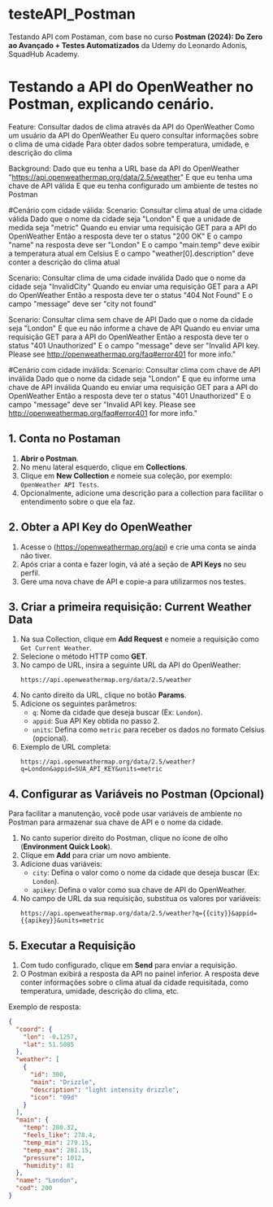 # testeAPI_Postman
Testando API com Postaman, com base no curso **Postman (2024): Do Zero ao Avançado + Testes Automatizados** da Udemy do Leonardo Adonis, SquadHub Academy. 

# Testando a API do OpenWeather no Postman, explicando cenário.

Feature: Consultar dados de clima através da API do OpenWeather
  Como um usuário da API do OpenWeather
  Eu quero consultar informações sobre o clima de uma cidade
  Para obter dados sobre temperatura, umidade, e descrição do clima

  Background:
    Dado que eu tenha a URL base da API do OpenWeather "https://api.openweathermap.org/data/2.5/weather"
    E que eu tenha uma chave de API válida
    E que eu tenha configurado um ambiente de testes no Postman
    
#Cenário com cidade válida: 
  Scenario: Consultar clima atual de uma cidade válida
    Dado que o nome da cidade seja "London"
    E que a unidade de medida seja "metric"
    Quando eu enviar uma requisição GET para a API do OpenWeather
    Então a resposta deve ter o status "200 OK"
    E o campo "name" na resposta deve ser "London"
    E o campo "main.temp" deve exibir a temperatura atual em Celsius
    E o campo "weather[0].description" deve conter a descrição do clima atual

  Scenario: Consultar clima de uma cidade inválida
    Dado que o nome da cidade seja "InvalidCity"
    Quando eu enviar uma requisição GET para a API do OpenWeather
    Então a resposta deve ter o status "404 Not Found"
    E o campo "message" deve ser "city not found"

  Scenario: Consultar clima sem chave de API
    Dado que o nome da cidade seja "London"
    E que eu não informe a chave de API
    Quando eu enviar uma requisição GET para a API do OpenWeather
    Então a resposta deve ter o status "401 Unauthorized"
    E o campo "message" deve ser "Invalid API key. Please see http://openweathermap.org/faq#error401 for more info."

#Cenário com cidade inválida: 
  Scenario: Consultar clima com chave de API inválida
    Dado que o nome da cidade seja "London"
    E que eu informe uma chave de API inválida
    Quando eu enviar uma requisição GET para a API do OpenWeather
    Então a resposta deve ter o status "401 Unauthorized"
    E o campo "message" deve ser "Invalid API key. Please see http://openweathermap.org/faq#error401 for more info."


## 1. Conta no Postaman

1. **Abrir o Postman**.
2. No menu lateral esquerdo, clique em **Collections**.
3. Clique em **New Collection** e nomeie sua coleção, por exemplo: `OpenWeather API Tests`.
4. Opcionalmente, adicione uma descrição para a collection para facilitar o entendimento sobre o que ela faz.

## 2. Obter a API Key do OpenWeather

1. Acesse o (https://openweathermap.org/api) e crie uma conta se ainda não tiver.
2. Após criar a conta e fazer login, vá até a seção de **API Keys** no seu perfil.
3. Gere uma nova chave de API e copie-a para utilizarmos nos testes.

## 3. Criar a primeira requisição: **Current Weather Data**

1. Na sua Collection, clique em **Add Request** e nomeie a requisição como `Get Current Weather`.
2. Selecione o método HTTP como **GET**.
3. No campo de URL, insira a seguinte URL da API do OpenWeather:
    ```
    https://api.openweathermap.org/data/2.5/weather
    ```
4. No canto direito da URL, clique no botão **Params**.
5. Adicione os seguintes parâmetros:
    - `q`: Nome da cidade que deseja buscar (Ex: `London`).
    - `appid`: Sua API Key obtida no passo 2.
    - `units`: Defina como `metric` para receber os dados no formato Celsius (opcional).
6. Exemplo de URL completa:
    ```
    https://api.openweathermap.org/data/2.5/weather?q=London&appid=SUA_API_KEY&units=metric
    ```

## 4. Configurar as Variáveis no Postman (Opcional)

Para facilitar a manutenção, você pode usar variáveis de ambiente no Postman para armazenar sua chave de API e o nome da cidade.

1. No canto superior direito do Postman, clique no ícone de olho (**Environment Quick Look**).
2. Clique em **Add** para criar um novo ambiente.
3. Adicione duas variáveis:
    - `city`: Defina o valor como o nome da cidade que deseja buscar (Ex: `London`).
    - `apikey`: Defina o valor como sua chave de API do OpenWeather.
4. No campo de URL da sua requisição, substitua os valores por variáveis:
    ```
    https://api.openweathermap.org/data/2.5/weather?q={{city}}&appid={{apikey}}&units=metric
    ```

## 5. Executar a Requisição

1. Com tudo configurado, clique em **Send** para enviar a requisição.
2. O Postman exibirá a resposta da API no painel inferior. A resposta deve conter informações sobre o clima atual da cidade requisitada, como temperatura, umidade, descrição do clima, etc.

Exemplo de resposta:

```json
{
  "coord": {
    "lon": -0.1257,
    "lat": 51.5085
  },
  "weather": [
    {
      "id": 300,
      "main": "Drizzle",
      "description": "light intensity drizzle",
      "icon": "09d"
    }
  ],
  "main": {
    "temp": 280.32,
    "feels_like": 278.4,
    "temp_min": 279.15,
    "temp_max": 281.15,
    "pressure": 1012,
    "humidity": 81
  },
  "name": "London",
  "cod": 200
}
